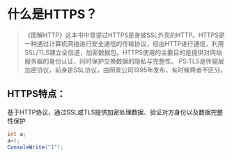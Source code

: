 # 什么是HTTPS？
>《图解HTTP》这本书中曾提过HTTPS是身披SSL外壳的HTTP。HTTPS是一种通过计算机网络进行安全通信的传输协议，经由HTTP进行通信，利用SSL/TLS建立全信道，加密数据包。HTTPS使用的主要目的是提供对网站服务器的身份认证，同时保护交换数据的隐私与完整性。
>PS:TLS是传输层加密协议，前身是SSL协议，由网景公司1995年发布，有时候两者不区分。
## HTTPS特点：
基于HTTP协议，通过SSL或TLS提供加密处理数据、验证对方身份以及数据完整性保护

```C#
int a;
a=1;
ConsoleWrite("1");
```

